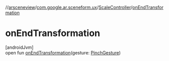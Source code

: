 //[arsceneview](../../../index.md)/[com.google.ar.sceneform.ux](../index.md)/[ScaleController](index.md)/[onEndTransformation](on-end-transformation.md)

# onEndTransformation

[androidJvm]\
open fun [onEndTransformation](on-end-transformation.md)(gesture: [PinchGesture](../../../../arsceneview/com.google.ar.sceneform.ux/-pinch-gesture/index.md))
